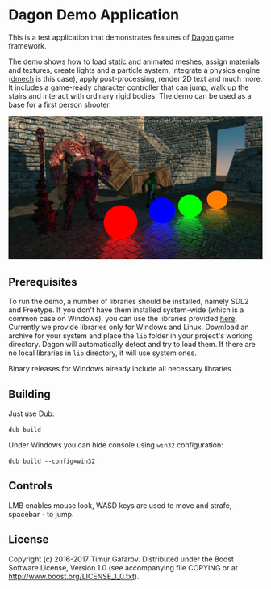 Dagon Demo Application
======================
This is a test application that demonstrates features of [Dagon](https://github.com/gecko0307/dagon) game framework. 

The demo shows how to load static and animated meshes, assign materials and textures, create lights and a particle system, integrate a physics engine ([dmech](https://github.com/gecko0307/dmech) is this case), apply post-processing, render 2D text and much more. It includes a game-ready character controller that can jump, walk up the stairs and interact with ordinary rigid bodies. The demo can be used as a base for a first person shooter.

[![Screenshot1](/screenshots/main-thumb.jpg)](/screenshots/main.jpg)

Prerequisites
-------------
To run the demo, a number of libraries should be installed, namely SDL2 and Freetype. If you don't have them installed system-wide (which is a common case on Windows), you can use the libraries provided [here](https://github.com/gecko0307/dagon/releases/tag/v0.0.2). Currently we provide libraries only for Windows and Linux. Download an archive for your system and place the `lib` folder in your project's working directory. Dagon will automatically detect and try to load them. If there are no local libraries in `lib` directory, it will use system ones.

Binary releases for Windows already include all necessary libraries.

Building
--------
Just use Dub: 

`dub build`

Under Windows you can hide console using `win32` configuration: 

`dub build --config=win32`

Controls
--------
LMB enables mouse look, WASD keys are used to move and strafe, spacebar - to jump.

License
-------
Copyright (c) 2016-2017 Timur Gafarov. Distributed under the Boost Software License, Version 1.0 (see accompanying file COPYING or at http://www.boost.org/LICENSE_1_0.txt).
